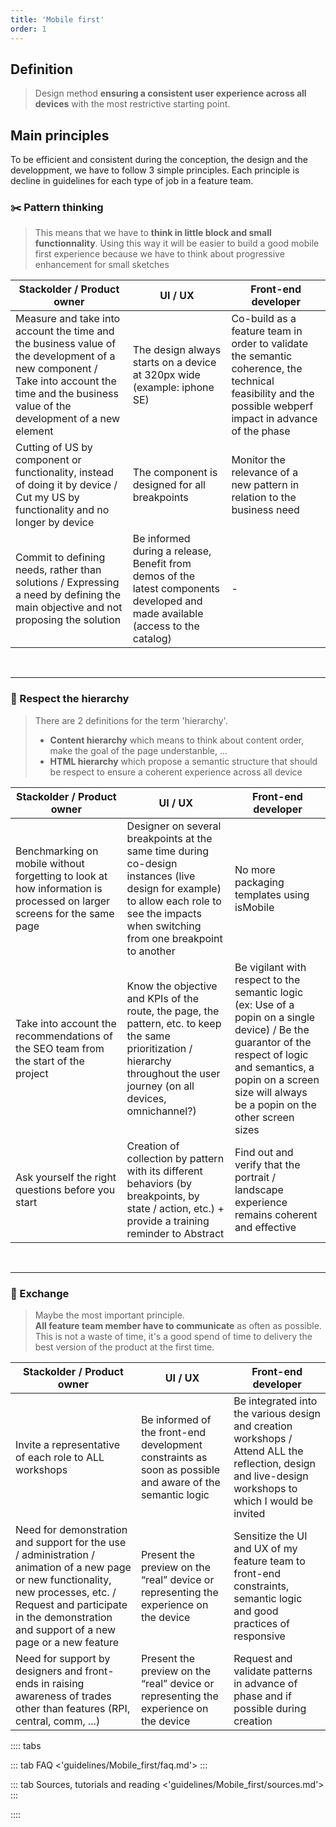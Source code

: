 ```yaml
---
title: 'Mobile first'
order: 1
---
```


## Definition

> Design method **ensuring a consistent user experience across all devices** with the most restrictive starting point.

## Main principles

To be efficient and consistent during the conception, the design and the developpment, we have to follow 3 simple principles.
Each principle is decline in guidelines for each type of job in a feature team.

### ✂️ Pattern thinking

> This means that we have to **think in little block and small functionnality**. Using this way it will be easier to build a good mobile first experience because we have to think about progressive enhancement for small sketches

| Stackolder / Product owner | UI / UX | Front-end developer |
| -------------------------- | ------- | ------------------- |
| Measure and take into account the time and the business value of the development of a new component / Take into account the time and the business value of the development of a new element | The design always starts on a device at 320px wide (example: iphone SE) | Co-build as a feature team in order to validate the semantic coherence, the technical feasibility and the possible webperf impact in advance of the phase |
| Cutting of US by component or functionality, instead of doing it by device / Cut my US by functionality and no longer by device | The component is designed for all breakpoints | Monitor the relevance of a new pattern in relation to the business need |
| Commit to defining needs, rather than solutions / Expressing a need by defining the main objective and not proposing the solution | Be informed during a release, Benefit from demos of the latest components developed and made available (access to the catalog) | - |

<br/>
<hr/>

### 🔢 Respect the hierarchy

> There are 2 definitions for the term 'hierarchy'.
> * **Content hierarchy** which means to think about content order, make the goal of the page understanble, ...
> * **HTML hierarchy** which propose a semantic structure that should be respect to ensure a coherent experience across all device

| Stackolder / Product owner | UI / UX | Front-end developer |
| -------------------------- | ------- | ------------------- |
| Benchmarking on mobile without forgetting to look at how information is processed on larger screens for the same page | Designer on several breakpoints at the same time during co-design instances (live design for example) to allow each role to see the impacts when switching from one breakpoint to another | No more packaging templates using isMobile |
| Take into account the recommendations of the SEO team from the start of the project | Know the objective and KPIs of the route, the page, the pattern, etc. to keep the same prioritization / hierarchy throughout the user journey (on all devices, omnichannel?) | Be vigilant with respect to the semantic logic (ex: Use of a popin on a single device) / Be the guarantor of the respect of logic and semantics, a popin on a screen size will always be a popin on the other screen sizes |
| Ask yourself the right questions before you start | Creation of collection by pattern with its different behaviors (by breakpoints, by state / action, etc.) + provide a training reminder to Abstract | Find out and verify that the portrait / landscape experience remains coherent and effective |

<br/>
<hr/>

### 🤝 Exchange

> Maybe the most important principle.<br> **All feature team member have to communicate** as often as possible.<br>
> This is not a waste of time, it's a good spend of time to delivery the best version of the product at the first time.

| Stackolder / Product owner | UI / UX | Front-end developer |
| -------------------------- | ------- | ------------------- |
| Invite a representative of each role to ALL workshops | Be informed of the front-end development constraints as soon as possible and aware of the semantic logic | Be integrated into the various design and creation workshops / Attend ALL the reflection, design and live-design workshops to which I would be invited |
| Need for demonstration and support for the use / administration / animation of a new page or new functionality, new processes, etc. / Request and participate in the demonstration and support of a new page or a new feature | Present the preview on the “real” device or representing the experience on the device | Sensitize the UI and UX of my feature team to front-end constraints, semantic logic and good practices of responsive |
| Need for support by designers and front-ends in raising awareness of trades other than features (RPI, central, comm, ...) | Present the preview on the “real” device or representing the experience on the device | Request and validate patterns in advance of phase and if possible during creation |

:::: tabs 

::: tab FAQ
<'guidelines/Mobile_first/faq.md'>
:::

::: tab Sources, tutorials and reading
<'guidelines/Mobile_first/sources.md'>
:::

::::